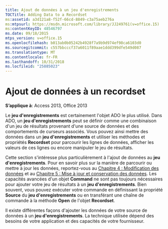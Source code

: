 ```yaml
---
title: Ajout de données à un jeu d'enregistrements
TOCTitle: Adding Data to a Recordset
ms:assetid: a3d121a8-f52f-66cd-8849-c3a75aeb276a
ms:mtpsurl: https://msdn.microsoft.com/library/JJ249761(v=office.15)
ms:contentKeyID: 48546797
ms.date: 09/18/2015
mtps_version: v=office.15
ms.openlocfilehash: b013ab0b05242b4928f7a9b9d974ef98ca6103d0
ms.sourcegitcommit: c557bbcccf37a6011f89aae1ddd399dfe549d087
ms.translationtype: MT
ms.contentlocale: fr-FR
ms.lasthandoff: 10/31/2018
ms.locfileid: "25885023"
---
```

# <a name="adding-data-to-a-recordset"></a>Ajout de données à un recordset


**S’applique à**: Access 2013, Office 2013

Le **jeu d'enregistrements** est certainement l'objet ADO le plus utilisé. Dans ADO, un **jeu d'enregistrements** peut se définir comme une combinaison d'un jeu de résultats provenant d'une source de données et des comportements de curseurs associés. Vous pouvez ainsi mettre des données dans un **jeu d'enregistrements** et utiliser les méthodes et propriétés **Recordset** pour parcourir les lignes de données, afficher les valeurs de ces lignes ou encore manipuler le jeu de résultats.

Cette section s'intéresse plus particulièrement à l'ajout de données au **jeu d'enregistrements**. Pour en savoir plus sur la manière de parcourir ou mettre à jour les données, reportez-vous au [Chapitre 4 : Modification des données](chapter-4-editing-data.md) et au [Chapitre 5 : Mise à jour et conservation des données](chapter-5-updating-and-persisting-data.md). Les capacités avancées d'un objet **Command** ne sont pas toujours nécessaires pour ajouter votre jeu de résultats à un **jeu d'enregistrements**. Bien souvent, vous pouvez exécuter votre commande en définissant la propriété **Source** du **jeu d'enregistrements** ou en transférant une chaîne de commande à la méthode **Open** de l'objet **Recordset**.

Il existe différentes façons d'ajouter les données de votre source de données à un **jeu d'enregistrements**. La technique utilisée dépend des besoins de votre application et des capacités de votre fournisseur.

